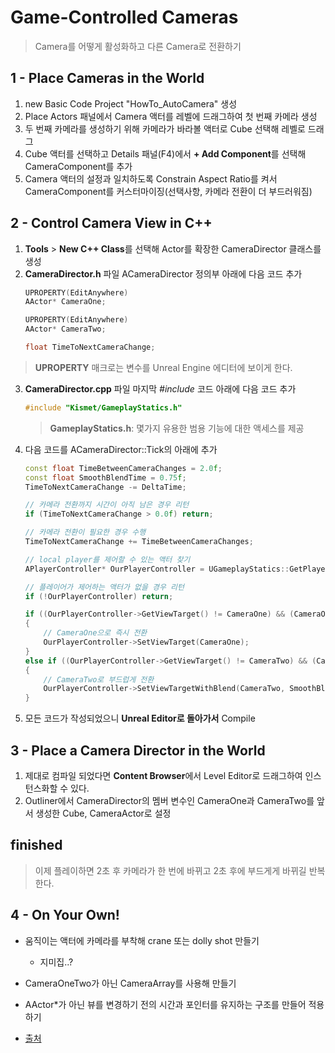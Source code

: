 # Game-Controlled Cameras
> Camera를 어떻게 활성화하고 다른 Camera로 전환하기

## 1 - Place Cameras in the World
1. new Basic Code Project "HowTo_AutoCamera" 생성
2. Place Actors 패널에서 Camera 액터를 레벨에 드래그하여 첫 번째 카메라 생성
3. 두 번째 카메라를 생성하기 위해 카메라가 바라볼 액터로 Cube 선택해 레벨로 드래그
4. Cube 액터를 선택하고 Details 패널(F4)에서 **+ Add Component**를 선택해 CameraComponent를 추가
5. Camera 액터의 설정과 일치하도록 Constrain Aspect Ratio를 켜서 CameraComponent를 커스터마이징(선택사항, 카메라 전환이 더 부드러워짐)

## 2 - Control Camera View in C++
1. **Tools** > **New C++ Class**를 선택해 Actor를 확장한 CameraDirector 클래스를 생성
2. **CameraDirector.h** 파일 ACameraDirector 정의부 아래에 다음 코드 추가
    ```c++
    UPROPERTY(EditAnywhere)
    AActor* CameraOne;

    UPROPERTY(EditAnywhere)
    AActor* CameraTwo;

    float TimeToNextCameraChange;
    ```
> **UPROPERTY** 매크로는 변수를 Unreal Engine 에디터에 보이게 한다.
3. **CameraDirector.cpp** 파일 마지막 *#include* 코드 아래에 다음 코드 추가
    ```c++
    #include "Kismet/GameplayStatics.h"
    ```
    > **GameplayStatics.h**: 몇가지 유용한 범용 기능에 대한 액세스를 제공
4. 다음 코드를 ACameraDirector::Tick의 아래에 추가
    ```c++
    const float TimeBetweenCameraChanges = 2.0f;
    const float SmoothBlendTime = 0.75f;
    TimeToNextCameraChange -= DeltaTime;

    // 카메라 전환까지 시간이 아직 남은 경우 리턴
    if (TimeToNextCameraChange > 0.0f) return;

    // 카메라 전환이 필요한 경우 수행
    TimeToNextCameraChange += TimeBetweenCameraChanges;

    // local player를 제어할 수 있는 액터 찾기
    APlayerController* OurPlayerController = UGameplayStatics::GetPlayerController(this, 0);

    // 플레이어가 제어하는 액터가 없을 경우 리턴
    if (!OurPlayerController) return;

    if ((OurPlayerController->GetViewTarget() != CameraOne) && (CameraOne != nullptr))
    {
        // CameraOne으로 즉시 전환
        OurPlayerController->SetViewTarget(CameraOne);
    }
    else if ((OurPlayerController->GetViewTarget() != CameraTwo) && (CameraTwo != nullptr))
    {
        // CameraTwo로 부드럽게 전환
        OurPlayerController->SetViewTargetWithBlend(CameraTwo, SmoothBlendTime);
    }
    ```
5. 모든 코드가 작성되었으니 **Unreal Editor로 돌아가서** Compile

## 3 - Place a Camera Director in the World

1. 제대로 컴파일 되었다면 **Content Browser**에서 Level Editor로 드래그하여 인스턴스화할 수 있다.
2. Outliner에서 CameraDirector의 멤버 변수인 CameraOne과 CameraTwo를 앞서 생성한 Cube, CameraActor로 설정

## finished
> 이제 플레이하면 2초 후 카메라가 한 번에 바뀌고 2초 후에 부드게게 바뀌길 반복한다.

## 4 - On Your Own!

- 움직이는 액터에 카메라를 부착해 crane 또는 dolly shot 만들기
    - 지미집..?
- CameraOneTwo가 아닌 CameraArray를 사용해 만들기
- AActor*가 아닌 뷰를 변경하기 전의 시간과 포인터를 유지하는 구조를 만들어 적용하기

- [출처](https://docs.unrealengine.com/4.26/en-US/ProgrammingAndScripting/ProgrammingWithCPP/CPPTutorials/AutoCamera/)